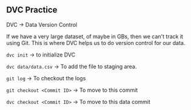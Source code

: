 ## DVC Practice
DVC -> Data Version Control

If we have a very large dataset, of maybe in GBs, then we can't track it using Git. This is where DVC helps us to do version control for our data.

`dvc init` -> to initialize DVC

`dvc data/data.csv` -> To add the file to staging area.

`git log` -> To checkout the logs

`git checkout <Commit ID>` -> To move to this commit

`dvc checkout <Commit ID>` -> To move to this data commit